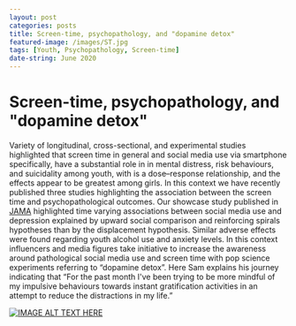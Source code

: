 ```yaml
---
layout: post
categories: posts
title: Screen-time, psychopathology, and "dopamine detox" 
featured-image: /images/ST.jpg
tags: [Youth, Psychopathology, Screen-time]
date-string: June 2020
---
```


# Screen-time, psychopathology, and "dopamine detox" 
Variety of  longitudinal, cross-sectional, and experimental  studies highlighted that screen time in general and social media use via smartphone specifically, have a substantial role in in mental distress, risk behaviours, and suicidality among youth, with is a dose–response relationship, and the effects appear to be greatest among girls. In this context we have recently published three studies highlighting the association between the screen time and psychopathological outcomes.  Our showcase study published in <a href="https://journals.sagepub.com/doi/abs/10.1177/0706743719885486">JAMA</a>
highlighted time varying associations between social media use and depression explained by upward social comparison and reinforcing spirals hypotheses than by the displacement hypothesis. Similar adverse effects were found regarding youth alcohol use and anxiety levels. In this context influencers and media figures take initiative to increase the awareness around pathological social media use and screen time with pop science experiments referring to “dopamine detox”.  Here Sam explains his journey indicating that “For the past month I've been trying to be more mindful of my impulsive behaviours towards instant gratification activities in an attempt to reduce the distractions in my life.”


[![IMAGE ALT TEXT HERE](https://img.youtube.com/vi/E7IQd1PU6AA/0.jpg)](https://www.youtube.com/watch?v=E7IQd1PU6AA)

  
